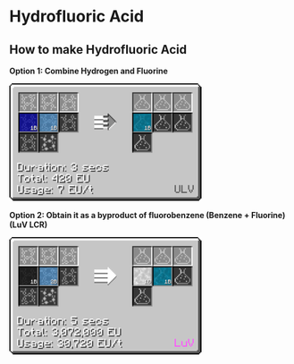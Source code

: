 # Hydrofluoric Acid

## How to make Hydrofluoric Acid

**Option 1: Combine Hydrogen and Fluorine**

![hf](HF_img/large_chemical_reactor_hydrofluoric_acid_from_elements.png)

**Option 2: Obtain it as a byproduct of fluorobenzene (Benzene + Fluorine) <luv>(LuV LCR)</luv>**

![hf2](HF_img/large_chemical_reactor_fluorobenzene_process.png)